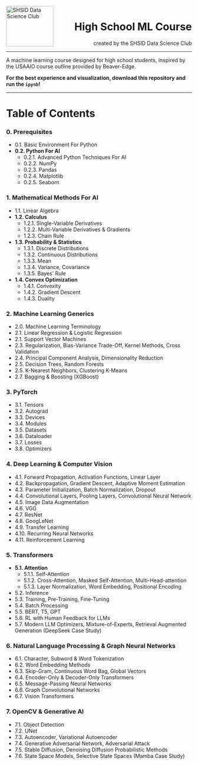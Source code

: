 <img align="left" width="128" height="110" alt="SHSID Data Science Club" src="https://github.com/user-attachments/assets/8bab7372-fd36-4664-90d8-eee7113fd75a" />

<div align="right">

High School ML Course
=====================
created by the SHSID Data Science Club
<div align="left">

---

A machine learning course designed for high school students, inspired by the USAAIO course outline provided by Beaver-Edge.

**For the best experience and visualization, download this repository and run the `ipynb`!**

---

# Table of Contents

### 0. Prerequisites
* 0.1. Basic Environment For Python
* **0.2. Python For AI**
    * 0.2.1. Advanced Python Techniques For AI
    * 0.2.2. NumPy
    * 0.2.3. Pandas
    * 0.2.4. Matplotlib
    * 0.2.5. Seaborn

### 1. Mathematical Methods For AI
* 1.1. Linear Algebra
* **1.2. Calculus**
    * 1.2.1. Single-Variable Derivatives
    * 1.2.2. Multi-Variable Derivatives & Gradients
    * 1.2.3. Chain Rule
* **1.3. Probability & Statistics**
    * 1.3.1. Discrete Distributions
    * 1.3.2. Continuous Distributions
    * 1.3.3. Mean
    * 1.3.4. Variance, Covariance
    * 1.3.5. Bayes' Rule
* **1.4. Convex Optimization**
    * 1.4.1. Convexity
    * 1.4.2. Gradient Descent
    * 1.4.3. Duality

### 2. Machine Learning Generics
* 2.0. Machine Learning Terminology
* 2.1. Linear Regression & Logistic Regression
* 2.1. Support Vector Machines
* 2.3. Regularization, Bias-Variance Trade-Off, Kernel Methods, Cross Validation
* 2.4. Principal Component Analysis, Dimensionality Reduction
* 2.5. Decision Trees, Random Forests
* 2.5. K-Nearest Neighbors, Clustering K-Means
* 2.7. Bagging & Boosting (XGBoost)

### 3. PyTorch
* 3.1. Tensors
* 3.2. Autograd
* 3.3. Devices
* 3.4. Modules
* 3.5. Datasets
* 3.6. Dataloader
* 3.7. Losses
* 3.8. Optimizers

### 4. Deep Learning & Computer Vision
* 4.1. Forward Propagation, Activation Functions, Linear Layer
* 4.2. Backpropagation, Gradient Descent, Adaptive Moment Estimation
* 4.3. Parameter Initialization, Batch Normalization, Dropout
* 4.4. Convolutional Layers, Pooling Layers, Convolutional Neural Network
* 4.5. Image Data Augmentation
* 4.6. VGG
* 4.7. ResNet
* 4.8. GoogLeNet
* 4.9. Transfer Learning
* 4.10. Recurring Neural Networks
* 4.11. Reinforcement Learning

### 5. Transformers
* **5.1. Attention**
    * 5.1.1. Self-Attention
    * 5.1.2. Cross-Attention, Masked Self-Attention, Multi-Head-attention
    * 5.1.3. Layer Normalization, Word Embedding, Positional Encoding
* 5.2. Inference
* 5.3. Training, Pre-Training, Fine-Tuning
* 5.4. Batch Processing
* 5.5. BERT, T5, GPT
* 5.6. RL with Human Feedback for LLMs
* 5.7. Modern LLM Optimizers, Mixture-of-Experts, Retrieval Augmented Generation (DeepSeek Case Study)

### 6. Natural Language Processing & Graph Neural Networks
* 6.1. Character, Subword & Word Tokenization
* 6.2. Word Embedding Methods
* 6.3. Skip-Gram, Continuous Word Bag, Global Vectors
* 6.4. Encoder-Only & Decoder-Only Transformers
* 6.5. Message-Passing Neural Networks
* 6.6. Graph Convolutional Networks
* 6.7. Vision Transformers

### 7. OpenCV & Generative AI
* 7.1. Object Detection
* 7.2. UNet
* 7.3. Autoencoder, Variational Autoencoder
* 7.4. Generative Adversarial Network, Adversarial Attack
* 7.5. Stable Diffusion, Denoising Diffusion Probabilistic Methods
* 7.6. State Space Models, Selective State Spaces (Mamba Case Study)


